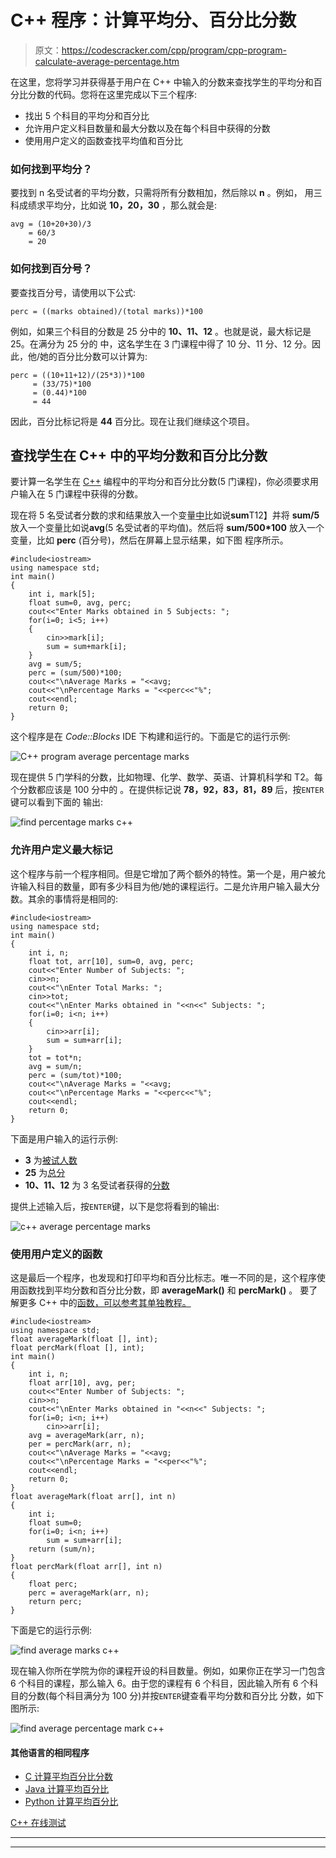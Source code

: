 # C++ 程序：计算平均分、百分比分数

> 原文：<https://codescracker.com/cpp/program/cpp-program-calculate-average-percentage.htm>

在这里，您将学习并获得基于用户在 C++ 中输入的分数来查找学生的平均分和百分比分数的代码。您将在这里完成以下三个程序:

*   找出 5 个科目的平均分和百分比
*   允许用户定义科目数量和最大分数以及在每个科目中获得的分数
*   使用用户定义的函数查找平均值和百分比

### 如何找到平均分？

要找到 n 名受试者的平均分数，只需将所有分数相加，然后除以 **n** 。例如， 用三科成绩求平均分，比如说 **10，20，30** ，那么就会是:

```
avg = (10+20+30)/3
    = 60/3
    = 20
```

### 如何找到百分号？

要查找百分号，请使用以下公式:

```
perc = ((marks obtained)/(total marks))*100
```

例如，如果三个科目的分数是 25 分中的 **10、11、12** 。也就是说，最大标记是 25。在满分为 25 分的 中，这名学生在 3 门课程中得了 10 分、11 分、12 分。因此，他/她的百分比分数可以计算为:

```
perc = ((10+11+12)/(25*3))*100
     = (33/75)*100
     = (0.44)*100
     = 44
```

因此，百分比标记将是 **44** 百分比。现在让我们继续这个项目。

## 查找学生在 C++ 中的平均分数和百分比分数

要计算一名学生在 [C++](/cpp/index.htm) 编程中的平均分和百分比分数(5 门课程)，你必须要求用户输入在 5 门课程中获得的分数。

现在将 5 名受试者分数的求和结果放入一个变量[中](/cpp/cpp-variables.htm)比如说**sum**T12】并将 **sum/5** 放入一个变量比如说**avg**(5 名受试者的平均值)。然后将 **sum/500*100** 放入一个 变量，比如 **perc** (百分号)，然后在屏幕上显示结果，如下图 程序所示。

```
#include<iostream>
using namespace std;
int main()
{
    int i, mark[5];
    float sum=0, avg, perc;
    cout<<"Enter Marks obtained in 5 Subjects: ";
    for(i=0; i<5; i++)
    {
        cin>>mark[i];
        sum = sum+mark[i];
    }
    avg = sum/5;
    perc = (sum/500)*100;
    cout<<"\nAverage Marks = "<<avg;
    cout<<"\nPercentage Marks = "<<perc<<"%";
    cout<<endl;
    return 0;
}
```

这个程序是在 *Code::Blocks* IDE 下构建和运行的。下面是它的运行示例:

![C++ program average percentage marks](img/31c5c14a13490eab7b059c25c2875cf0.png)

现在提供 5 门学科的分数，比如物理、化学、数学、英语、计算机科学和 T2。每个分数都应该是 100 分中的 。在提供标记说 **78，92，83，81，89** 后，按`ENTER`键可以看到下面的 输出:

![find percentage marks c++](img/ae646ca2285b93df4db0692ecdaafeae.png)

### 允许用户定义最大标记

这个程序与前一个程序相同。但是它增加了两个额外的特性。第一个是，用户被允许输入科目的数量，即有多少科目为他/她的课程运行。二是允许用户输入最大分数。其余的事情将是相同的:

```
#include<iostream>
using namespace std;
int main()
{
    int i, n;
    float tot, arr[10], sum=0, avg, perc;
    cout<<"Enter Number of Subjects: ";
    cin>>n;
    cout<<"\nEnter Total Marks: ";
    cin>>tot;
    cout<<"\nEnter Marks obtained in "<<n<<" Subjects: ";
    for(i=0; i<n; i++)
    {
        cin>>arr[i];
        sum = sum+arr[i];
    }
    tot = tot*n;
    avg = sum/n;
    perc = (sum/tot)*100;
    cout<<"\nAverage Marks = "<<avg;
    cout<<"\nPercentage Marks = "<<perc<<"%";
    cout<<endl;
    return 0;
}
```

下面是用户输入的运行示例:

*   **3** 为<u>被试人数</u>
*   **25** 为<u>总分</u>
*   **10、11、12** 为 3 名受试者获得的<u>分数</u>

提供上述输入后，按`ENTER`键，以下是您将看到的输出:

![c++ average percentage marks](img/9224934d262a8ef2485644e655796c4f.png)

### 使用用户定义的函数

这是最后一个程序，也发现和打印平均和百分比标志。唯一不同的是，这个程序使用函数找到平均分数和百分比分数，即 **averageMark()** 和 **percMark()** 。 要了解更多 C++ 中的[函数，可以参考其单独教程。](/cpp/cpp-functions.htm)

```
#include<iostream>
using namespace std;
float averageMark(float [], int);
float percMark(float [], int);
int main()
{
    int i, n;
    float arr[10], avg, per;
    cout<<"Enter Number of Subjects: ";
    cin>>n;
    cout<<"\nEnter Marks obtained in "<<n<<" Subjects: ";
    for(i=0; i<n; i++)
        cin>>arr[i];
    avg = averageMark(arr, n);
    per = percMark(arr, n);
    cout<<"\nAverage Marks = "<<avg;
    cout<<"\nPercentage Marks = "<<per<<"%";
    cout<<endl;
    return 0;
}
float averageMark(float arr[], int n)
{
    int i;
    float sum=0;
    for(i=0; i<n; i++)
        sum = sum+arr[i];
    return (sum/n);
}
float percMark(float arr[], int n)
{
    float perc;
    perc = averageMark(arr, n);
    return perc;
}
```

下面是它的运行示例:

![find average marks c++](img/373b18524651291b2e5771b1c968e422.png)

现在输入你所在学院为你的课程开设的科目数量。例如，如果你正在学习一门包含 6 个科目的课程，那么输入 6。由于您的课程有 6 个科目，因此输入所有 6 个科目的分数(每个科目满分为 100 分)并按`ENTER`键查看平均分数和百分比 分数，如下图所示:

![find average percentage mark c++](img/dca54f3ec6497e55cb90e13072a6986b.png)

#### 其他语言的相同程序

*   [C 计算平均百分比分数](/c/program/c-program-calculate-average-percentage.htm)
*   [Java 计算平均百分比](/java/program/java-program-calculate-average-percentage.htm)
*   [Python 计算平均百分比](/python/program/python-program-calculate-average-percentage-marks.htm)

[C++ 在线测试](/exam/showtest.php?subid=3)

* * *

* * *